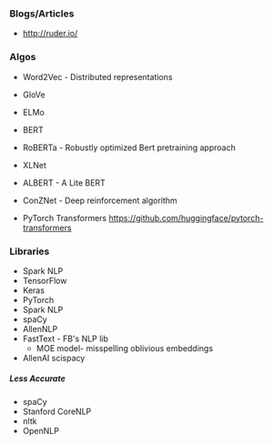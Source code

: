 ### Blogs/Articles
* http://ruder.io/

### Algos
* Word2Vec - Distributed representations
* GloVe
* ELMo
* BERT
* RoBERTa - Robustly optimized Bert pretraining approach
* XLNet
* ALBERT - A Lite BERT


* ConZNet - Deep reinforcement algorithm
* PyTorch Transformers https://github.com/huggingface/pytorch-transformers

### Libraries
* Spark NLP
* TensorFlow
* Keras
* PyTorch
* Spark NLP
* spaCy
* AllenNLP
* FastText - FB's NLP lib
  * MOE model- misspelling oblivious embeddings
* AllenAI scispacy

##### Less Accurate 
* spaCy
* Stanford CoreNLP
* nltk
* OpenNLP











